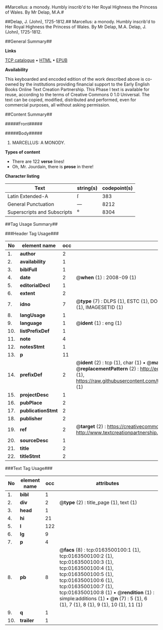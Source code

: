 #Marcellus: a monody. Humbly inscrib'd to Her Royal Highness the Princess of Wales. By Mr Delap, M.A.#

##Delap, J. (John), 1725-1812.##
Marcellus: a monody. Humbly inscrib'd to Her Royal Highness the Princess of Wales. By Mr Delap, M.A.
Delap, J. (John), 1725-1812.

##General Summary##

**Links**

[TCP catalogue](http://www.ota.ox.ac.uk/tcp/)  • 
[HTML](http://tei.it.ox.ac.uk/tcp/Texts-HTML/free/004/004805659.html)  • 
[EPUB](http://tei.it.ox.ac.uk/tcp/Texts-EPUB/free/004/004805659.epub)

**Availability**

This keyboarded and encoded edition of the
	       work described above is co-owned by the institutions
	       providing financial support to the Early English Books
	       Online Text Creation Partnership. This Phase I text is
	       available for reuse, according to the terms of Creative
	       Commons 0 1.0 Universal. The text can be copied,
	       modified, distributed and performed, even for
	       commercial purposes, all without asking permission.


##Content Summary##

#####Front#####

#####Body#####

1. MARCELLUS: A MONODY.

**Types of content**

  * There are 122 **verse** lines!
  * Oh, Mr. Jourdain, there is **prose** in there!

**Character listing**


|Text|string(s)|codepoint(s)|
|---|---|---|
|Latin Extended-A|ſ|383|
|General Punctuation|—|8212|
|Superscripts             and Subscripts|⁰|8304|

##Tag Usage Summary##

###Header Tag Usage###

|No|element name|occ|attributes|
|---|---|---|---|
|1.|__author__|2||
|2.|__availability__|1||
|3.|__biblFull__|1||
|4.|__date__|2| @__when__ (1) : 2008-09 (1)|
|5.|__editorialDecl__|1||
|6.|__extent__|2||
|7.|__idno__|7| @__type__ (7) : DLPS (1), ESTC (1), DOCNO (1), TCP (1), GALEDOCNO (1), CONTENTSET (1), IMAGESETID (1)|
|8.|__langUsage__|1||
|9.|__language__|1| @__ident__ (1) : eng (1)|
|10.|__listPrefixDef__|1||
|11.|__note__|4||
|12.|__notesStmt__|1||
|13.|__p__|11||
|14.|__prefixDef__|2| @__ident__ (2) : tcp (1), char (1)  •  @__matchPattern__ (2) : ([0-9\-]+):([0-9IVX]+) (1), (.+) (1)  •  @__replacementPattern__ (2) : http://eebo.chadwyck.com/downloadtiff?vid=$1&page=$2 (1), https://raw.githubusercontent.com/textcreationpartnership/Texts/master/tcpchars.xml#$1 (1)|
|15.|__projectDesc__|1||
|16.|__pubPlace__|2||
|17.|__publicationStmt__|2||
|18.|__publisher__|2||
|19.|__ref__|2| @__target__ (2) : https://creativecommons.org/publicdomain/zero/1.0/ (1), http://www.textcreationpartnership.org/docs/. (1)|
|20.|__sourceDesc__|1||
|21.|__title__|2||
|22.|__titleStmt__|2||


###Text Tag Usage###

|No|element name|occ|attributes|
|---|---|---|---|
|1.|__bibl__|1||
|2.|__div__|2| @__type__ (2) : title_page (1), text (1)|
|3.|__head__|1||
|4.|__hi__|21||
|5.|__l__|122||
|6.|__lg__|9||
|7.|__p__|4||
|8.|__pb__|8| @__facs__ (8) : tcp:0163500100:1 (1), tcp:0163500100:2 (1), tcp:0163500100:3 (1), tcp:0163500100:4 (1), tcp:0163500100:5 (1), tcp:0163500100:6 (1), tcp:0163500100:7 (1), tcp:0163500100:8 (1)  •  @__rendition__ (1) : simple:additions (1)  •  @__n__ (7) : 5 (1), 6 (1), 7 (1), 8 (1), 9 (1), 10 (1), 11 (1)|
|9.|__q__|1||
|10.|__trailer__|1||
